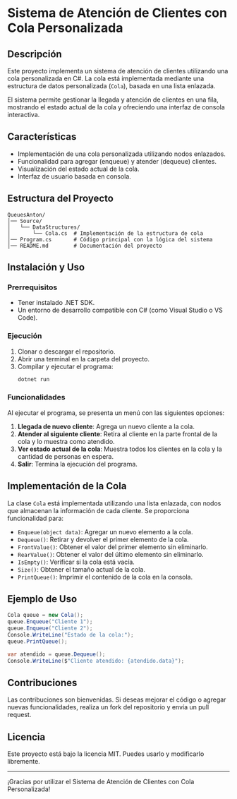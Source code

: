 # Sistema de Atención de Clientes con Cola Personalizada

## Descripción
Este proyecto implementa un sistema de atención de clientes utilizando una cola personalizada en C#. La cola está implementada mediante una estructura de datos personalizada (`Cola`), basada en una lista enlazada.

El sistema permite gestionar la llegada y atención de clientes en una fila, mostrando el estado actual de la cola y ofreciendo una interfaz de consola interactiva.

## Características
- Implementación de una cola personalizada utilizando nodos enlazados.
- Funcionalidad para agregar (enqueue) y atender (dequeue) clientes.
- Visualización del estado actual de la cola.
- Interfaz de usuario basada en consola.

## Estructura del Proyecto
```
QueuesAnton/
│── Source/
│   └── DataStructures/
│       └── Cola.cs  # Implementación de la estructura de cola
│── Program.cs       # Código principal con la lógica del sistema
│── README.md        # Documentación del proyecto
```

## Instalación y Uso
### Prerrequisitos
- Tener instalado .NET SDK.
- Un entorno de desarrollo compatible con C# (como Visual Studio o VS Code).

### Ejecución
1. Clonar o descargar el repositorio.
2. Abrir una terminal en la carpeta del proyecto.
3. Compilar y ejecutar el programa:
   ```sh
   dotnet run
   ```

### Funcionalidades
Al ejecutar el programa, se presenta un menú con las siguientes opciones:

1. **Llegada de nuevo cliente**: Agrega un nuevo cliente a la cola.
2. **Atender al siguiente cliente**: Retira al cliente en la parte frontal de la cola y lo muestra como atendido.
3. **Ver estado actual de la cola**: Muestra todos los clientes en la cola y la cantidad de personas en espera.
4. **Salir**: Termina la ejecución del programa.

## Implementación de la Cola
La clase `Cola` está implementada utilizando una lista enlazada, con nodos que almacenan la información de cada cliente. Se proporciona funcionalidad para:
- `Enqueue(object data)`: Agregar un nuevo elemento a la cola.
- `Dequeue()`: Retirar y devolver el primer elemento de la cola.
- `FrontValue()`: Obtener el valor del primer elemento sin eliminarlo.
- `RearValue()`: Obtener el valor del último elemento sin eliminarlo.
- `IsEmpty()`: Verificar si la cola está vacía.
- `Size()`: Obtener el tamaño actual de la cola.
- `PrintQueue()`: Imprimir el contenido de la cola en la consola.

## Ejemplo de Uso
```csharp
Cola queue = new Cola();
queue.Enqueue("Cliente 1");
queue.Enqueue("Cliente 2");
Console.WriteLine("Estado de la cola:");
queue.PrintQueue();

var atendido = queue.Dequeue();
Console.WriteLine($"Cliente atendido: {atendido.data}");
```

## Contribuciones
Las contribuciones son bienvenidas. Si deseas mejorar el código o agregar nuevas funcionalidades, realiza un fork del repositorio y envía un pull request.

## Licencia
Este proyecto está bajo la licencia MIT. Puedes usarlo y modificarlo libremente.

---
¡Gracias por utilizar el Sistema de Atención de Clientes con Cola Personalizada!

